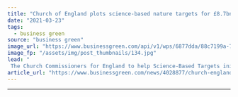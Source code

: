 ```yaml
---
title: "Church of England plots science-based nature targets for £8.7bn investment portfolio"
date: "2021-03-23"
tags: 
  - business green
source: "business green"
image_url: "https://www.businessgreen.com/api/v1/wps/6877dda/88c7199a-7e11-4885-8a81-8d782dc1dbe9/7/church-chipping-camden-credit-David-Knibbs-185x114.jpg"
image_fp: "/assets/img/post_thumbnails/134.jpg"
lead: "
 The Church Commissioners for England to help Science-Based Targets initiative design framework for businesses and investors tackle nature loss ..."
article_url: "https://www.businessgreen.com/news/4028877/church-england-plots-science-nature-targets-gbp-7bn-investment-portfolio"
---
```


---

